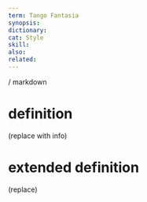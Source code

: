 ```yaml
---
term: Tango Fantasia
synopsis:
dictionary:
cat: Style
skill: 
also: 
related: 
---
```

/ 
  markdown
  # definition
  (replace with info)
  # extended definition
  (replace)
